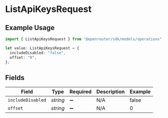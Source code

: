 # ListApiKeysRequest

## Example Usage

```typescript
import { ListApiKeysRequest } from "@openrouter/sdk/models/operations";

let value: ListApiKeysRequest = {
  includeDisabled: "false",
  offset: "0",
};
```

## Fields

| Field              | Type               | Required           | Description        | Example            |
| ------------------ | ------------------ | ------------------ | ------------------ | ------------------ |
| `includeDisabled`  | *string*           | :heavy_minus_sign: | N/A                | false              |
| `offset`           | *string*           | :heavy_minus_sign: | N/A                | 0                  |